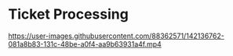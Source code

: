 # Ticket Processing

https://user-images.githubusercontent.com/88362571/142136762-081a8b83-131c-48be-a0f4-aa9b63931a4f.mp4

